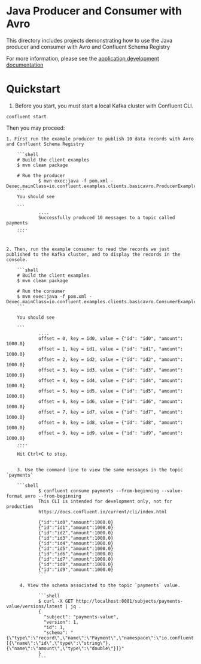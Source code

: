 # Java Producer and Consumer with Avro

This directory includes projects demonstrating how to use the Java producer and consumer with Avro and Confluent Schema Registry

For more information, please see the [application development documentation](https://docs.confluent.io/current/api-javadoc.html)


# Quickstart

1. Before you start, you must start a local Kafka cluster with Confluent CLI.

```shell
confluent start
```

Then you may proceed:

	1. First run the example producer to publish 10 data records with Avro and Confluent Schema Registry

		```shell
		# Build the client examples
		$ mvn clean package
		
		# Run the producer
                $ mvn exec:java -f pom.xml -Dexec.mainClass=io.confluent.examples.clients.basicavro.ProducerExample
		```
		You should see
		
		```
                ....
                Successfully produced 10 messages to a topic called payments
		....
		```
		

	2. Then, run the example consumer to read the records we just published to the Kafka cluster, and to display the records in the console.

		```shell
		# Build the client examples
		$ mvn clean package
		
		# Run the consumer
		$ mvn exec:java -f pom.xml -Dexec.mainClass=io.confluent.examples.clients.basicavro.ConsumerExample
		```
		
		You should see

		```
                ....
                offset = 0, key = id0, value = {"id": "id0", "amount": 1000.0}
                offset = 1, key = id1, value = {"id": "id1", "amount": 1000.0}
                offset = 2, key = id2, value = {"id": "id2", "amount": 1000.0}
                offset = 3, key = id3, value = {"id": "id3", "amount": 1000.0}
                offset = 4, key = id4, value = {"id": "id4", "amount": 1000.0}
                offset = 5, key = id5, value = {"id": "id5", "amount": 1000.0}
                offset = 6, key = id6, value = {"id": "id6", "amount": 1000.0}
                offset = 7, key = id7, value = {"id": "id7", "amount": 1000.0}
                offset = 8, key = id8, value = {"id": "id8", "amount": 1000.0}
                offset = 9, key = id9, value = {"id": "id9", "amount": 1000.0}
		....
		```
		Hit Ctrl+C to stop.


        3. Use the command line to view the same messages in the topic `payments`

		```shell
                $ confluent consume payments --from-beginning --value-format avro --from-beginning
                This CLI is intended for development only, not for production
                https://docs.confluent.io/current/cli/index.html
                
                {"id":"id0","amount":1000.0}
                {"id":"id1","amount":1000.0}
                {"id":"id2","amount":1000.0}
                {"id":"id3","amount":1000.0}
                {"id":"id4","amount":1000.0}
                {"id":"id5","amount":1000.0}
                {"id":"id6","amount":1000.0}
                {"id":"id7","amount":1000.0}
                {"id":"id8","amount":1000.0}
                {"id":"id9","amount":1000.0}
                ```

         4. View the schema associated to the topic `payments` value.

                ```shell
                $ curl -X GET http://localhost:8081/subjects/payments-value/versions/latest | jq .
                {
                  "subject": "payments-value",
                  "version": 1,
                  "id": 1,
                  "schema": "{\"type\":\"record\",\"name\":\"Payment\",\"namespace\":\"io.confluent.examples.clients.basicavro\",\"fields\":[{\"name\":\"id\",\"type\":\"string\"},{\"name\":\"amount\",\"type\":\"double\"}]}"
                }
                ```

